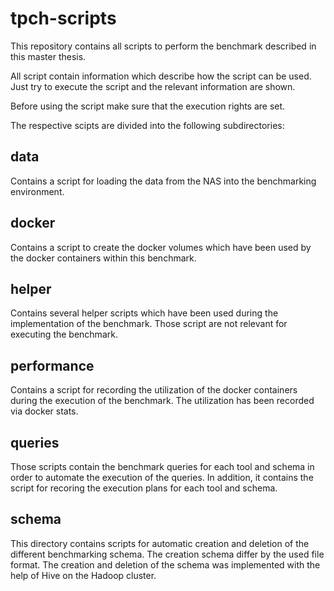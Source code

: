 # tpch-scripts
This repository contains all scripts to perform the benchmark described in this master thesis.

All script contain information which describe how the script can be used. Just try to execute the script and the relevant information are shown.

Before using the script make sure that the execution rights are set. 

The respective scipts are divided into the following subdirectories:

## data
Contains a script for loading the data from the NAS into the benchmarking environment. 

## docker 
Contains a script to create the docker volumes which have been used by the docker containers within this benchmark.

## helper
Contains several helper scripts which have been used during the implementation of the benchmark. Those script are not relevant for executing the benchmark. 

## performance
Contains a script for recording the utilization of the docker containers during the execution of the benchmark. The utilization has been recorded via docker stats.

## queries
Those scripts contain the benchmark queries for each tool and schema in order to automate the execution of the queries. In addition, it contains the script for recoring the execution plans for each tool and schema.

## schema
This directory contains scripts for automatic creation and deletion of the different benchmarking schema. The creation schema differ by the used file format. The creation and deletion of the schema was implemented with the help of Hive on the Hadoop cluster.






